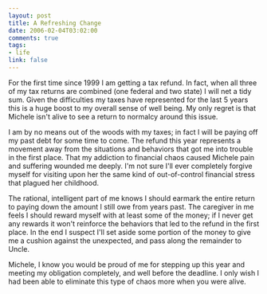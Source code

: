 ```yaml
--- 
layout: post
title: A Refreshing Change
date: 2006-02-04T03:02:00
comments: true
tags:
- life
link: false
---
```

For the first time since 1999 I am getting a tax refund. In fact, when all three of my tax returns are combined (one federal and two state) I will net a tidy sum. Given the difficulties my taxes have represented for the last 5 years this is a huge boost to my overall sense of well being. My only regret is that Michele isn't alive to see a return to normalcy around this issue.

I am by no means out of the woods with my taxes; in fact I will be paying off my past debt for some time to come. The refund this year represents a movement away from the situations and behaviors that got me into trouble in the first place. That my addiction to financial chaos caused Michele pain and suffering wounded me deeply. I'm not sure I'll ever completely forgive myself for visiting upon her the same kind of out-of-control financial stress that plagued her childhood.

The rational, intelligent part of me knows I should earmark the entire return to paying down the amount I still owe from years past. The caregiver in me feels I should reward myself with at least some of the money; if I never get any rewards it won't reinforce the behaviors that led to the refund in the first place. In the end I suspect I'll set aside some portion of the money to give me a cushion against the unexpected, and pass along the remainder to Uncle.

Michele, I know you would be proud of me for stepping up this year and meeting my obligation completely, and well before the deadline. I only wish I had been able to eliminate this type of chaos more when you were alive.
